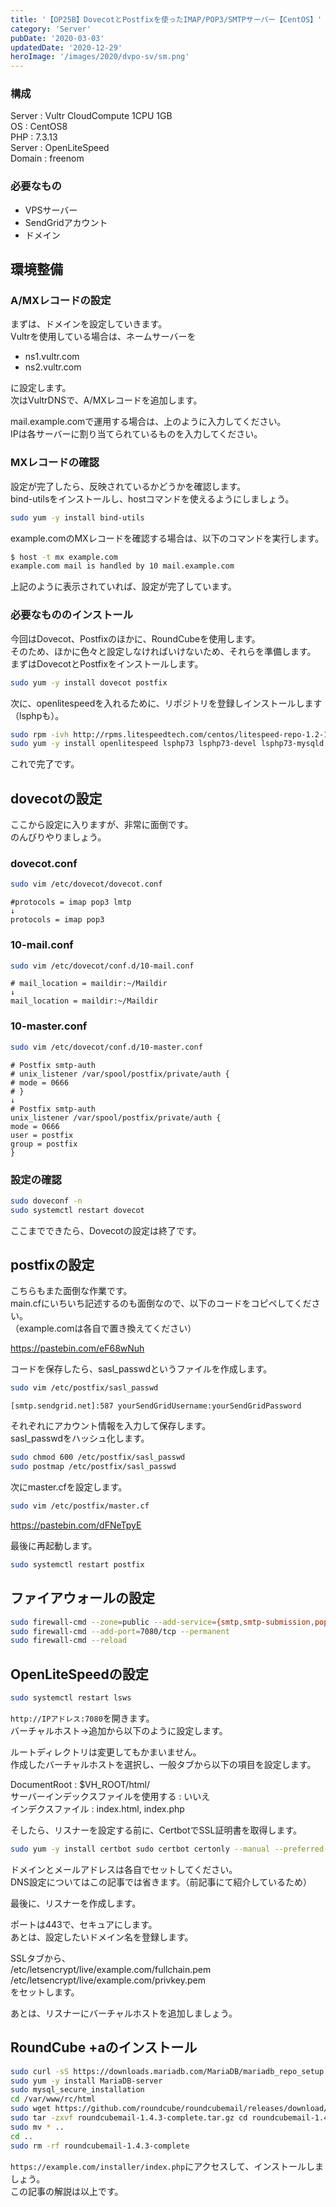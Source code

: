 ```yaml
---
title: '【OP25B】DovecotとPostfixを使ったIMAP/POP3/SMTPサーバー【CentOS】'
category: 'Server'
pubDate: '2020-03-03'
updatedDate: '2020-12-29'
heroImage: '/images/2020/dvpo-sv/sm.png'
---
```


### 構成

Server : Vultr CloudCompute 1CPU 1GB  
OS : CentOS8  
PHP : 7.3.13  
Server : OpenLiteSpeed  
Domain : freenom

### 必要なもの

- VPSサーバー
- SendGridアカウント
- ドメイン

## 環境整備

### A/MXレコードの設定

まずは、ドメインを設定していきます。  
Vultrを使用している場合は、ネームサーバーを

- ns1.vultr.com
- ns2.vultr.com

に設定します。  
次はVultrDNSで、A/MXレコードを追加します。

mail.example.comで運用する場合は、上のように入力してください。  
IPは各サーバーに割り当てられているものを入力してください。

### MXレコードの確認

設定が完了したら、反映されているかどうかを確認します。  
bind-utilsをインストールし、hostコマンドを使えるようにしましょう。

```bash
sudo yum -y install bind-utils
```

example.comのMXレコードを確認する場合は、以下のコマンドを実行します。

```bash
$ host -t mx example.com
example.com mail is handled by 10 mail.example.com
```

上記のように表示されていれば、設定が完了しています。

### 必要なもののインストール

今回はDovecot、Postfixのほかに、RoundCubeを使用します。  
そのため、ほかに色々と設定しなければいけないため、それらを準備します。  
まずはDovecotとPostfixをインストールします。

```bash
sudo yum -y install dovecot postfix
```

次に、openlitespeedを入れるために、リポジトリを登録しインストールします（lsphpも）。

```bash
sudo rpm -ivh http://rpms.litespeedtech.com/centos/litespeed-repo-1.2-1.el8.noarch.rpm
sudo yum -y install openlitespeed lsphp73 lsphp73-devel lsphp73-mysqld lsphp73-gd lsphp73-json lsphp73-mbstring lsphp73-intl lsphp73-imagick lsphp73-zip lsphp73-pear
```

これで完了です。

## dovecotの設定

ここから設定に入りますが、非常に面倒です。  
のんびりやりましょう。

### dovecot.conf

```bash
sudo vim /etc/dovecot/dovecot.conf
```

```plain
#protocols = imap pop3 lmtp
↓
protocols = imap pop3
```

### 10-mail.conf

```bash
sudo vim /etc/dovecot/conf.d/10-mail.conf
```

```plain
# mail_location = maildir:~/Maildir
↓
mail_location = maildir:~/Maildir
```

### 10-master.conf

```bash
sudo vim /etc/dovecot/conf.d/10-master.conf
```

```plain
# Postfix smtp-auth
# unix_listener /var/spool/postfix/private/auth {
# mode = 0666
# }
↓
# Postfix smtp-auth
unix_listener /var/spool/postfix/private/auth {
mode = 0666
user = postfix
group = postfix
}
```

### 設定の確認

```bash
sudo doveconf -n
sudo systemctl restart dovecot
```

ここまでできたら、Dovecotの設定は終了です。

## postfixの設定

こちらもまた面倒な作業です。  
main.cfにいちいち記述するのも面倒なので、以下のコードをコピペしてください。  
（example.comは各自で置き換えてください）

https://pastebin.com/eF68wNuh

コードを保存したら、sasl_passwdというファイルを作成します。

```bash
sudo vim /etc/postfix/sasl_passwd
```

```plain
[smtp.sendgrid.net]:587 yourSendGridUsername:yourSendGridPassword
```

それぞれにアカウント情報を入力して保存します。  
sasl_passwdをハッシュ化します。

```bash
sudo chmod 600 /etc/postfix/sasl_passwd
sudo postmap /etc/postfix/sasl_passwd
```

次にmaster.cfを設定します。

```bash
sudo vim /etc/postfix/master.cf
```

https://pastebin.com/dFNeTpyE

最後に再起動します。

```bash
sudo systemctl restart postfix
```

## ファイアウォールの設定

```bash
sudo firewall-cmd --zone=public --add-service={smtp,smtp-submission,pop3,imap,http,https,smtps,imaps,pop3s} --permanent 
sudo firewall-cmd --add-port=7080/tcp --permanent
sudo firewall-cmd --reload
```

## OpenLiteSpeedの設定

```bash
sudo systemctl restart lsws
```

`http://IPアドレス:7080`を開きます。  
バーチャルホスト→追加から以下のように設定します。

ルートディレクトリは変更してもかまいません。  
作成したバーチャルホストを選択し、一般タブから以下の項目を設定します。

DocumentRoot : $VH_ROOT/html/  
サーバーインデックスファイルを使用する : いいえ  
インデクスファイル : index.html, index.php

そしたら、リスナーを設定する前に、CertbotでSSL証明書を取得します。

```bash
sudo yum -y install certbot sudo certbot certonly --manual --preferred-challenges dns-01 --server https://acme-v02.api.letsencrypt.org/directory -m [your email] -d example.com \ -d *.example.com
```

ドメインとメールアドレスは各自でセットしてください。  
DNS設定についてはこの記事では省きます。（前記事にて紹介しているため）

最後に、リスナーを作成します。

ポートは443で、セキュアにします。  
あとは、設定したいドメイン名を登録します。

SSLタブから、  
/etc/letsencrypt/live/example.com/fullchain.pem  
/etc/letsencrypt/live/example.com/privkey.pem  
をセットします。

あとは、リスナーにバーチャルホストを追加しましょう。

## RoundCube +aのインストール

```bash
sudo curl -sS https://downloads.mariadb.com/MariaDB/mariadb_repo_setup | sudo bash
sudo yum -y install MariaDB-server
sudo mysql_secure_installation
cd /var/www/rc/html
sudo wget https://github.com/roundcube/roundcubemail/releases/download/1.4.3/roundcubemail-1.4.3-complete.tar.gz
sudo tar -zxvf roundcubemail-1.4.3-complete.tar.gz cd roundcubemail-1.4.3-complete
sudo mv * ..
cd ..
sudo rm -rf roundcubemail-1.4.3-complete
```

`https://example.com/installer/index.php`にアクセスして、インストールしましょう。  
この記事の解説は以上です。
